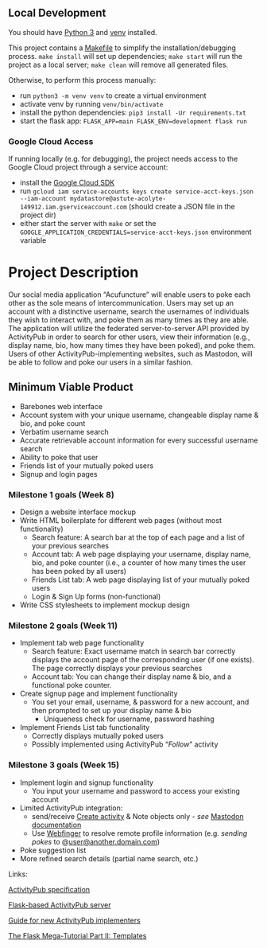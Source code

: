 ## Local Development

You should have [Python 3](https://www.python.org/download/releases/3.0/) and [venv](https://docs.python.org/3/library/venv.html) installed.

This project contains a [Makefile](https://www.gnu.org/software/make/) to simplify the installation/debugging process. `make install` will set up dependencies; `make start` will run the project as a local server; `make clean` will remove all generated files.

Otherwise, to perform this process manually:

- run `python3 -m venv venv` to create a virtual environment
- activate venv by running `venv/bin/activate`
- install the python dependencies: `pip3 install -Ur requirements.txt`
- start the flask app: `FLASK_APP=main FLASK_ENV=development flask run`

### Google Cloud Access

If running locally (e.g. for debugging), the project needs access to the Google Cloud project through a service account:

- install the [Google Cloud SDK](https://cloud.google.com/sdk/docs/install)
- run `gcloud iam service-accounts keys create service-acct-keys.json --iam-account mydatastore@astute-acolyte-149912.iam.gserviceaccount.com` (should create a JSON file in the project dir)
- either start the server with `make` or set the `GOOGLE_APPLICATION_CREDENTIALS=service-acct-keys.json` environment variable

# Project Description
Our social media application “Acufuncture” will enable users to poke each other as the sole means of intercommunication. Users may set up an account with a distinctive username, search the usernames of individuals they wish to interact with, and poke them as many times as they are able.
The application will utilize the federated server-to-server API provided by ActivityPub in order to search for other users, view their information (e.g., display name, bio, how many times they have been poked), and poke them. Users of other ActivityPub-implementing websites, such as Mastodon, will be able to follow and poke our users in a similar fashion.

## Minimum Viable Product

* Barebones web interface
* Account system with your unique username, changeable display name & bio, and poke count
* Verbatim username search
* Accurate retrievable account information for every successful username search
* Ability to poke that user
* Friends list of your mutually poked users
* Signup and login pages

### Milestone 1 goals (Week 8)

* Design a website interface mockup
* Write HTML boilerplate for different web pages (without most functionality)
    * Search feature: A search bar at the top of each page and a list of your previous searches
    * Account tab: A web page displaying your username, display name, bio, and poke counter (i.e., a counter of how many times the user has been poked by all users)
    * Friends List tab: A web page displaying list of your mutually poked users
    * Login & Sign Up forms (non-functional)
* Write CSS stylesheets to implement mockup design

### Milestone 2 goals (Week 11)

* Implement tab web page functionality
    * Search feature: Exact username match in search bar correctly displays the account page of the corresponding user (if one exists). The page correctly displays your previous searches
    * Account tab: You can change their display name & bio, and a functional poke counter.
* Create signup page and implement functionality
    * You set your email, username, & password for a new account, and then prompted to set up your display name & bio
        * Uniqueness check for username, password hashing
* Implement Friends List tab functionality
    * Correctly displays mutually poked users
    * Possibly implemented using ActivityPub “*Follow*” activity

### Milestone 3 goals (Week 15)

* Implement login and signup functionality
    * You input your username and password to access your existing account
* Limited ActivityPub integration:
    * send/receive [Create activity](https://www.w3.org/TR/activitystreams-vocabulary/#activity-types) & Note objects only - *see* [Mastodon documentation](http://docs.joinmastodon.org/spec/activitypub/)
    * Use [Webfinger](https://tools.ietf.org/html/rfc7033) to resolve remote profile information (e.g. *sending pokes* to @user@another.domain.com)
* Poke suggestion list
* More refined search details (partial name search, etc.)

Links:

[ActivityPub specification](https://www.w3.org/TR/activitypub/)

[Flask-based ActivityPub server](https://github.com/rowanlupton/pylodon)

[Guide for new ActivityPub implementers](https://socialhub.activitypub.rocks/pub/guide-for-new-activitypub-implementers)

[The Flask Mega-Tutorial Part II: Templates](https://blog.miguelgrinberg.com/post/the-flask-mega-tutorial-part-ii-templates)
